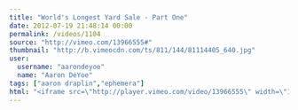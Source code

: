 ```yaml
---
title: "World's Longest Yard Sale - Part One"
date: 2012-07-19 21:48:14 00:00
permalink: /videos/1104
source: "http://vimeo.com/13966555#"
thumbnail: "http://b.vimeocdn.com/ts/811/144/81114405_640.jpg"
user:
  username: "aarondeyoe"
  name: "Aaron DeYoe"
tags: ["aaron draplin","ephemera"]
html: "<iframe src=\"http://player.vimeo.com/video/13966555\" width=\"1280\" height=\"720\" frameborder=\"0\" webkitAllowFullScreen mozallowfullscreen allowFullScreen></iframe>"
---
```


